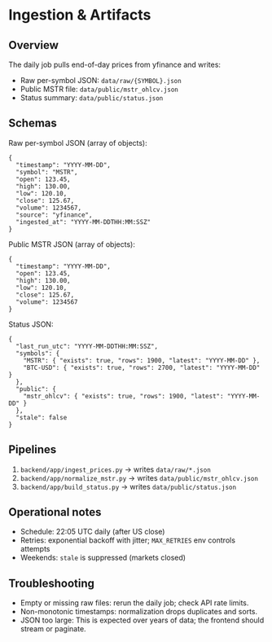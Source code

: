 Ingestion & Artifacts
=====================

Overview
--------
The daily job pulls end-of-day prices from yfinance and writes:
- Raw per-symbol JSON: `data/raw/{SYMBOL}.json`
- Public MSTR file: `data/public/mstr_ohlcv.json`
- Status summary: `data/public/status.json`

Schemas
-------
Raw per-symbol JSON (array of objects):
```
{
  "timestamp": "YYYY-MM-DD",
  "symbol": "MSTR",
  "open": 123.45,
  "high": 130.00,
  "low": 120.10,
  "close": 125.67,
  "volume": 1234567,
  "source": "yfinance",
  "ingested_at": "YYYY-MM-DDTHH:MM:SSZ"
}
```

Public MSTR JSON (array of objects):
```
{
  "timestamp": "YYYY-MM-DD",
  "open": 123.45,
  "high": 130.00,
  "low": 120.10,
  "close": 125.67,
  "volume": 1234567
}
```

Status JSON:
```
{
  "last_run_utc": "YYYY-MM-DDTHH:MM:SSZ",
  "symbols": {
    "MSTR": { "exists": true, "rows": 1900, "latest": "YYYY-MM-DD" },
    "BTC-USD": { "exists": true, "rows": 2700, "latest": "YYYY-MM-DD" }
  },
  "public": {
    "mstr_ohlcv": { "exists": true, "rows": 1900, "latest": "YYYY-MM-DD" }
  },
  "stale": false
}
```

Pipelines
---------
1) `backend/app/ingest_prices.py` → writes `data/raw/*.json`
2) `backend/app/normalize_mstr.py` → writes `data/public/mstr_ohlcv.json`
3) `backend/app/build_status.py` → writes `data/public/status.json`

Operational notes
-----------------
- Schedule: 22:05 UTC daily (after US close)
- Retries: exponential backoff with jitter; `MAX_RETRIES` env controls attempts
- Weekends: `stale` is suppressed (markets closed)

Troubleshooting
---------------
- Empty or missing raw files: rerun the daily job; check API rate limits.
- Non-monotonic timestamps: normalization drops duplicates and sorts.
- JSON too large: This is expected over years of data; the frontend should stream or paginate.


